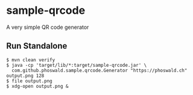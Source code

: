 # sample-qrcode

A very simple QR code generator

## Run Standalone

~~~
$ mvn clean verify
$ java -cp 'target/lib/*:target/sample-qrcode.jar' \
  com.github.phoswald.sample.qrcode.Generator "https://phoswald.ch" output.png 128
$ file output.png
$ xdg-open output.png &
~~~
